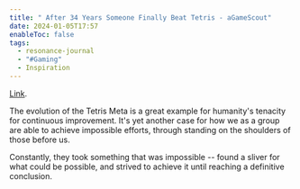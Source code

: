 ```yaml
---
title: " After 34 Years Someone Finally Beat Tetris - aGameScout"
date: 2024-01-05T17:57
enableToc: false
tags:
  - resonance-journal
  - "#Gaming"
  - Inspiration
---
```

[Link](https://www.youtube.com/watch?v=GuJ5UuknsHU).

The evolution of the Tetris Meta is a great example for humanity's tenacity for continuous improvement. It's yet another case for how we as a group are able to achieve impossible efforts, through standing on the shoulders of those before us.  

Constantly, they took something that was impossible -- found a sliver for what could be possible, and strived to achieve it until reaching a definitive conclusion. 

